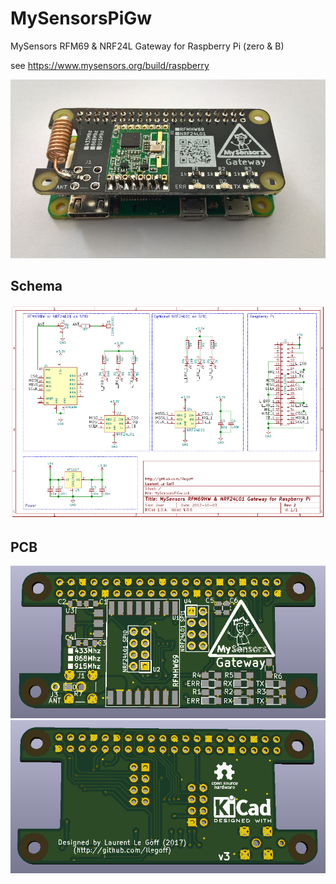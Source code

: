 MySensorsPiGw
=============
MySensors RFM69 &amp; NRF24L Gateway for Raspberry Pi (zero &amp; B)

see
https://www.mysensors.org/build/raspberry

![](IMG/wire_GW.PNG)

Schema
-------
![sch](IMG/SCH.PNG)

PCB
---
![Top](IMG/3DPCB.PNG)
![Bottom](IMG/3DPCBBack.PNG)

